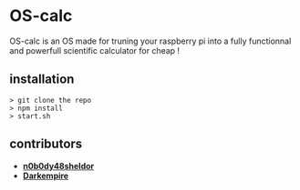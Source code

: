# OS-calc

OS-calc is an OS made for truning your raspberry pi into a fully functionnal and powerfull scientific calculator for cheap !

## installation

```
> git clone the repo
> npm install
> start.sh
```

## contributors

* [**n0b0dy48sheldor**](https://github.com/nobody48sheldor)
* [**Darkempire**](https://github.com/Darkempire78)
